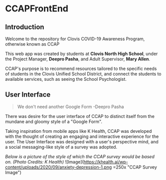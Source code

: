 # CCAPFrontEnd

## Introduction

Welcome to the repository for Clovis COVID-19 Awareness Program, otherwise known as CCAP

This web app was created by students at **Clovis North High School**, under the Project Manager, **Deepro Pasha**, and Adult Supervisor, **Mary Allen**.

CCAP's purpose is to recommend resources tailored to the specific needs of students in the Clovis Unified School District, and connect the students to available services, such as seeing the School Psychologist.

## User Interface

> We don't need another Google Form
-Deepro Pasha

There was desire for the user interface of CCAP to distinct itself from the mundane and gloomy style of a "Google Form".

Taking inspiration from mobile apps like K Health, CCAP was developed with the thought of creating an engaging and interactive experience for the user. The User Interface was designed with a user's perspective mind, and a social messaging-like style of a survey was adopted.

*Below is a picture of the style of which the CCAP survey would be based on. (Photo Credits: K Health)*
![Image](https://khealth.ai/wp-content/uploads/2020/09/anxiety-depression-1.png =250x  "CCAP Survey Image")
